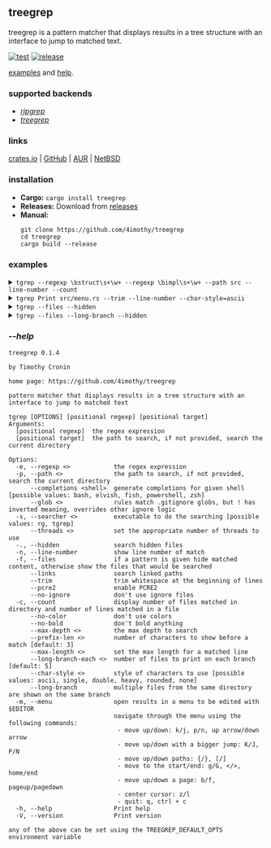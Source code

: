 ## treegrep

treegrep is a pattern matcher that displays results in a tree structure with an interface to jump to matched text.

[![test](https://github.com/4imothy/treegrep/actions/workflows/test.yml/badge.svg)](https://github.com/4imothy/treegrep/actions)
[![release](https://github.com/4imothy/treegrep/actions/workflows/cr.yml/badge.svg)](https://github.com/4imothy/treegrep/actions)

[examples](#examples) and [help](#--help).

### supported backends
- *[ripgrep](https://github.com/BurntSushi/ripgrep)*
- *[treegrep](https://github.com/4imothy/treegrep)*

### links
[crates.io](https://crates.io/crates/treegrep) | [GitHub](https://github.com/4imothy/treegrep) | [AUR](https://aur.archlinux.org/packages/treegrep-bin) | [NetBSD](https://pkgsrc.se/sysutils/treegrep)

### installation
- **Cargo:** ```cargo install treegrep```
- **Releases:** Download from [releases](https://github.com/4imothy/treegrep/releases/)
- **Manual:**
  ```
  git clone https://github.com/4imothy/treegrep
  cd treegrep
  cargo build --release
  ```

### examples
<details>
<summary><code>tgrep --regexp \bstruct\s+\w+ --regexp \bimpl\s+\w+ --path src --line-number --count</code></summary>

```
src: 12
├──output_processor.rs: 2
│  ├──29: impl File {
│  ╰──101: impl AsUsize for Value {
├──writer.rs: 8
│  ├──21: impl Clone for PrefixComponent {
│  ├──32: pub struct OpenInfo<'a> {
│  ├──41: struct FileEntry<'a> {
│  ├──66: struct DirEntry<'a> {
│  ├──142: struct LineEntry<'a> {
│  ├──234: struct LongBranchEntry<'a> {
│  ├──278: impl Directory {
│  ╰──354: impl File {
├──menu.rs: 5
│  ├──19: struct PathInfo {
│  ├──26: impl PathInfo {
│  ├──83: pub struct Menu<'a> {
│  ├──100: struct Window {
│  ╰──106: impl Window {
├──match_system.rs: 10
│  ├──39: pub struct Directory {
│  ├──48: impl Directory {
│  ├──61: pub struct File {
│  ├──68: impl File {
│  ├──107: pub struct Match {
│  ├──113: impl Match {
│  ├──138: pub struct Line {
│  ├──144: impl Line {
│  ├──160:     impl PartialEq for Match {
│  ╰──167:     impl Debug for Match {
├──errors.rs: 4
│  ├──8: pub struct Message {
│  ├──22: impl Error for Message {}
│  ├──24: impl fmt::Debug for Message {
│  ╰──30: impl fmt::Display for Message {
├──options.rs: 2
│  ├──42: pub struct Rg;
│  ╰──44: impl Options for Rg {
├──args.rs: 2
│  ├──17: pub struct ArgInfo {
│  ╰──23: impl ArgInfo {
├──term.rs: 1
│  ╰──13: pub struct Term<'a> {
├──matcher.rs: 1
│  ╰──121: impl File {
├──searchers.rs: 4
│  ├──13: struct ShortName(String);
│  ├──15: impl ShortName {
│  ├──22: impl Deref for ShortName {
│  ╰──85: impl Searchers {
├──formats.rs: 2
│  ├──19: pub struct Chars {
│  ╰──99: pub struct DisplayRepeater<T>(T, usize);
╰──config.rs: 3
   ├──12: pub struct Characters {
   ├──26: pub struct Config {
   ╰──79: impl Config {
```
</details>

<details>
<summary><code>tgrep Print src/menu.rs --trim --line-number --char-style=ascii</code></summary>

```
menu.rs
+--9: style::{Print, SetBackgroundColor},
+--330: queue!(self.term, cursor::MoveTo(START_X, cursor), Print(line))?;
+--360: Print(self.lines.get(id).unwrap())
+--389: Print(
+--506: Print(config().c.selected_indicator),
+--508: Print(self.lines.get(self.selected_id).unwrap())
+--516: Print(formats::SELECTED_INDICATOR_CLEAR),
+--518: Print(self.lines.get(self.selected_id).unwrap())
+--532: Print(format!(
+--544: Print(format!(
+--557: Print(format!(
```
</details>

<details>
<summary><code>tgrep --files --hidden</code></summary>

```
treegrep
├──completions
│  ├──tgrep.bash
│  ├──tgrep.fish
│  ├──tgrep.elv
│  ├──_tgrep
│  ╰──_tgrep.ps1
├──tests
│  ├──targets
│  │  ├──glob_inclusion
│  │  ├──links_12
│  │  ├──max_depth
│  │  ├──file
│  │  ├──links_22
│  │  ├──colon
│  │  ├──wide_21
│  │  ├──deep
│  │  ├──line_number
│  │  ├──links_11
│  │  ├──links_21
│  │  ├──glob_exclusion
│  │  ╰──wide_12
│  ├──pool
│  │  ╰──alice_adventures_in_wonderland_by_lewis_carroll.txt
│  ├──file_system.rs
│  ├──tests.rs
│  ╰──utils.rs
├──benchmarks
│  ├──times
│  ╰──runner
├──.github
│  ╰──workflows
│     ├──cr.yml
│     ├──update_readme_and_completions.yml
│     ├──test.yml
│     ╰──update_readme
├──src
│  ├──searchers.rs
│  ├──term.rs
│  ├──matcher.rs
│  ├──config.rs
│  ├──output_processor.rs
│  ├──log.rs
│  ├──options.rs
│  ├──errors.rs
│  ├──main.rs
│  ├──formats.rs
│  ├──writer.rs
│  ├──args.rs
│  ├──menu.rs
│  ╰──match_system.rs
├──Cargo.toml
├──LICENSE
├──Cargo.lock
├──build.rs
├──README.md
├──todos.md
╰──.gitignore
```
</details>

<details>
<summary><code>tgrep --files --long-branch --hidden</code></summary>

```
treegrep
├──completions
│  ╰──tgrep.bash, tgrep.fish, tgrep.elv, _tgrep, _tgrep.ps1
├──tests
│  ├──targets
│  │  ├──glob_inclusion, links_12, max_depth, file, links_22
│  │  ├──colon, wide_21, deep, line_number, links_11
│  │  ╰──links_21, glob_exclusion, wide_12
│  ├──pool
│  │  ╰──alice_adventures_in_wonderland_by_lewis_carroll.txt
│  ╰──file_system.rs, tests.rs, utils.rs
├──benchmarks
│  ╰──times, runner
├──.github
│  ╰──workflows
│     ╰──cr.yml, update_readme_and_completions.yml, test.yml, update_readme
├──src
│  ├──searchers.rs, term.rs, matcher.rs, config.rs, output_processor.rs
│  ├──log.rs, options.rs, errors.rs, main.rs, formats.rs
│  ╰──writer.rs, args.rs, menu.rs, match_system.rs
├──Cargo.toml, LICENSE, Cargo.lock, build.rs, README.md
╰──todos.md, .gitignore
```
</details>

### *--help*
```
treegrep 0.1.4

by Timothy Cronin

home page: https://github.com/4imothy/treegrep

pattern matcher that displays results in a tree structure with an interface to jump to matched text

tgrep [OPTIONS] [positional regexp] [positional target]
Arguments:
  [positional regexp]  the regex expression
  [positional target]  the path to search, if not provided, search the current directory

Options:
  -e, --regexp <>            the regex expression
  -p, --path <>              the path to search, if not provided, search the current directory
      --completions <shell>  generate completions for given shell [possible values: bash, elvish, fish, powershell, zsh]
      --glob <>              rules match .gitignore globs, but ! has inverted meaning, overrides other ignore logic
  -s, --searcher <>          executable to do the searching [possible values: rg, tgrep]
      --threads <>           set the appropriate number of threads to use
  -., --hidden               search hidden files
  -n, --line-number          show line number of match
  -f, --files                if a pattern is given hide matched content, otherwise show the files that would be searched
      --links                search linked paths
      --trim                 trim whitespace at the beginning of lines
      --pcre2                enable PCRE2
      --no-ignore            don't use ignore files
  -c, --count                display number of files matched in directory and number of lines matched in a file
      --no-color             don't use colors
      --no-bold              don't bold anything
      --max-depth <>         the max depth to search
      --prefix-len <>        number of characters to show before a match [default: 3]
      --max-length <>        set the max length for a matched line
      --long-branch-each <>  number of files to print on each branch [default: 5]
      --char-style <>        style of characters to use [possible values: ascii, single, double, heavy, rounded, none]
      --long-branch          multiple files from the same directory are shown on the same branch
  -m, --menu                 open results in a menu to be edited with $EDITOR
                             navigate through the menu using the following commands:
                              - move up/down: k/j, p/n, up arrow/down arrow
                              - move up/down with a bigger jump: K/J, P/N
                              - move up/down paths: {/}, [/]
                              - move to the start/end: g/G, </>, home/end
                              - move up/down a page: b/f, pageup/pagedown
                              - center cursor: z/l
                              - quit: q, ctrl + c
  -h, --help                 Print help
  -V, --version              Print version

any of the above can be set using the TREEGREP_DEFAULT_OPTS environment variable
```

